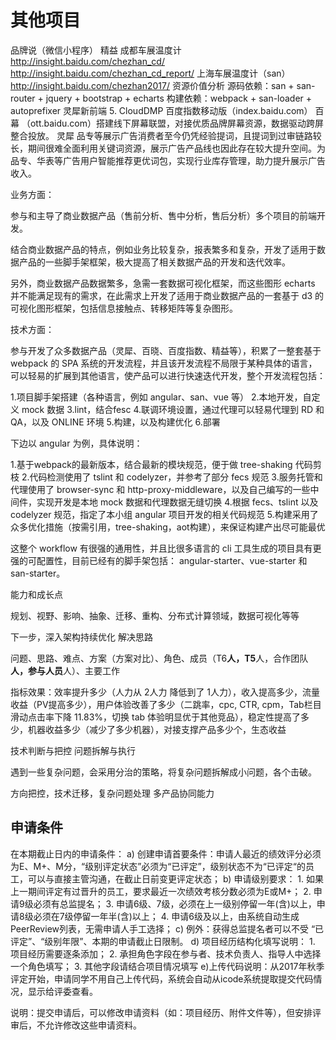 # 其他项目

品牌说（微信小程序）
精益
成都车展温度计 http://insight.baidu.com/chezhan_cd/ http://insight.baidu.com/chezhan_cd_report/
上海车展温度计（san）http://insight.baidu.com/chezhan2017/
资源价值分析
源码依赖：san + san-router + jquery + bootstrap + echarts
构建依赖：webpack + san-loader + autoprefixer
灵犀新前端
5. CloudDMP
百度指数移动版（index.baidu.com）
百幕 （ott.baidu.com）搭建线下屏幕联盟，对接优质品牌屏幕资源，数据驱动跨屏整合投放。
灵犀 品专等展示广告消费者至今仍凭经验提词，且提词到过审链路较长，期间很难全面利用关键词资源，展示广告产品线也因此存在较大提升空间。为品专、华表等广告用户智能推荐更优词包，实现行业库存管理，助力提升展示广告收入。



业务方面：

参与和主导了商业数据产品（售前分析、售中分析，售后分析）多个项目的前端开发。

结合商业数据产品的特点，例如业务比较复杂，报表繁多和复杂，开发了适用于数据产品的一些脚手架框架，极大提高了相关数据产品的开发和迭代效率。

另外，商业数据产品数据繁多，急需一套数据可视化框架，而这些图形 echarts 并不能满足现有的需求，在此需求上开发了适用于商业数据产品的一套基于 d3 的可视化图形框架，包括信息接触点、转移矩阵等复杂图形。

技术方面：

参与开发了众多数据产品（灵犀、百晓、百度指数、精益等），积累了一整套基于 webpack 的 SPA 系统的开发流程，并且该开发流程不局限于某种具体的语言，可以轻易的扩展到其他语言，使产品可以进行快速迭代开发，整个开发流程包括：

1.项目脚手架搭建（各种语言，例如 angular、san、vue 等）
2.本地开发，自定义 mock 数据
3.lint，结合fesc
4.联调环境设置，通过代理可以轻易代理到 RD 和 QA，以及 ONLINE 环境
5.构建，以及构建优化
6.部署

下边以 angular 为例，具体说明：

1.基于webpack的最新版本，结合最新的模块规范，便于做 tree-shaking 代码剪枝
2.代码检测使用了 tslint 和 codelyzer，并参考了部分 fecs 规范
3.服务托管和代理使用了 browser-sync 和 http-proxy-middleware，以及自己编写的一些中间件，实现开发是本地 mock 数据和代理数据无缝切换
4.根据 fecs、tslint 以及 codelyzer 规范，指定了本小组 angular 项目开发的相关代码规范
5.构建采用了众多优化措施（按需引用，tree-shaking，aot构建），来保证构建产出尽可能最优

这整个 workflow 有很强的通用性，并且比很多语言的 cli 工具生成的项目具有更强的可配置性，目前已经有的脚手架包括： angular-starter、vue-starter 和 san-starter。

能力和成长点

规划、视野、影响、抽象、迁移、重构、分布式计算领域，数据可视化等等

下一步，深入架构持续优化
解决思路

问题、思路、难点、方案（方案对比）、角色、成员（T6**人，T5**人，合作团队**人，参与人员**人）、主要工作

指标效果：效率提升多少（人力从 2人力 降低到了 1人力），收入提高多少，流量收益（PV提高多少），用户体验改善了多少（二跳率，cpc, CTR, cpm，Tab栏目滑动点击率下降 11.83%，切换 tab 体验明显优于其他竞品），稳定性提高了多少，机器收益多少（减少了多少机器），对接支撑产品多少个，生态收益

技术判断与把控
问题拆解与执行

遇到一些复杂问题，会采用分治的策略，将复杂问题拆解成小问题，各个击破。

方向把控，技术迁移，复杂问题处理
多产品协同能力


## 申请条件

在本期截止日内的申请条件：
a) 创建申请首要条件：申请人最近的绩效评分必须为E、M+、M分，“级别评定状态”必须为“已评定”，级别状态不为“已评定“的员工，可以与直接主管沟通，在截止日前变更评定状态；
b) 申请级别要求：
     1. 如果上一期间评定有过晋升的员工，要求最近一次绩效考核分数必须为E或M+；
     2. 申请9级必须有总监提名；
     3. 申请6级、7级，必须在上一级别停留一年(含)以上，申请8级必须在7级停留一年半(含)以上；
     4. 申请6级及以上，由系统自动生成PeerReview列表，无需申请人手工选择；
c) 例外：获得总监提名者可以不受 “已评定”、“级别年限”、本期的申请截止日限制。
d) 项目经历结构化填写说明：
     1. 项目经历需要逐条添加；
     2. 承担角色字段在参与者、技术负责人、指导人中选择一个角色填写；
     3. 其他字段请结合项目情况填写
e)上传代码说明：从2017年秋季评定开始，申请同学不用自己上传代码，系统会自动从icode系统提取提交代码情况，显示给评委查看。

说明：提交申请后，可以修改申请资料（如：项目经历、附件文件等），但安排评审后，不允许修改这些申请资料。